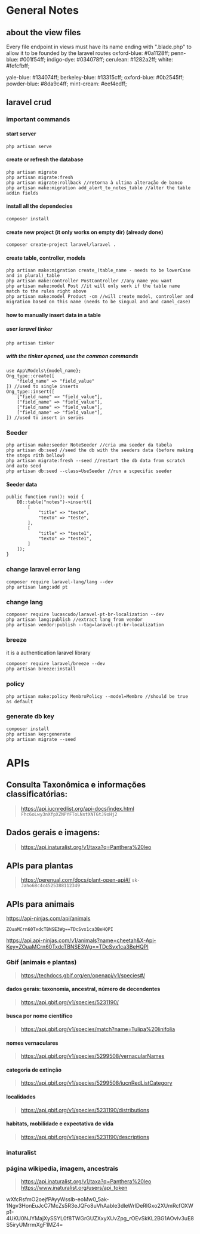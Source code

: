 # General Notes

## about the view files

Every file endpoint in views must have its name ending with ".blade.php" to allow it to be founded by the laravel routes
oxford-blue: #0a1128ff;
penn-blue: #001f54ff;
indigo-dye: #034078ff;
cerulean: #1282a2ff;
white: #fefcfbff;

yale-blue: #134074ff;
berkeley-blue: #13315cff;
oxford-blue: #0b2545ff;
powder-blue: #8da9c4ff;
mint-cream: #eef4edff;

## laravel crud

### important commands

#### start server
    php artisan serve

#### create or refresh the database
    php artisan migrate
    php artisan migrate:fresh
    php artisan migrate:rollback //retorna à ultima alteração de banco
    php artisan make:migration add_alert_to_notes_table //alter the table addin fields

#### install all the dependecies
    composer install

#### create new project (it only works on empty dir) (already done)
    composer create-project laravel/laravel .

#### create table, controller, models
    php artisan make:migration create_(table_name - needs to be lowerCase and in plural)_table
    php artisan make:controller PostController //any name you want
    php artisan make:model Post //it will only work if the table name match to the rules right above
    php artisan make:model Product -cm //will create model, controller and migration based on this name (needs to be singual and and camel_case)

#### how to manually insert data in a table
##### user laravel tinker
    php artisan tinker

##### with the tinker opened, use the common commands
    use App\Models\{model_name};
    Ong_type::create([
        "field_name" => "field_value"
    ]) //used to single inserts
    Ong_type::insert([
        ["field_name" => "field_value"],
        ["field_name" => "field_value"],
        ["field_name" => "field_value"],
        ["field_name" => "field_value"],
    ]) //used to insert in series

### Seeder

    php artisan make:seeder NoteSeeder //cria uma seeder da tabela
    php artisan db:seed //seed the db with the seeders data (before making the steps rith bellow)
    php artisan migrate:fresh --seed //restart the db data from scratch and auto seed
    php artisan db:seed --class=UseSeeder //run a scpecific seeder

#### Seeder data

    public function run(): void {
        DB::table("notes")->insert([
            [
                "title" => "teste",
                "texto" => "teste",
            ],
            [
                "title" => "teste1",
                "texto" => "teste1",
            ]
        ]);
    }

### change laravel error lang

    composer require laravel-lang/lang --dev
    php artisan lang:add pt

### change lang

    composer require lucascudo/laravel-pt-br-localization --dev
    php artisan lang:publish //extract lang from vendor
    php artisan vendor:publish --tag=laravel-pt-br-localization


### breeze

it is a authentication laravel library

    composer require laravel/breeze --dev
    php artisan breeze:install

### policy

    php artisan make:policy MembroPolicy --model=Membro //should be true as default

### generate db key

    composer install
    php artisan key:generate
    php artisan migrate --seed

# APIs

## Consulta Taxonômica e informações classificatórias:

> https://api.iucnredlist.org/api-docs/index.html
`Fhc6oLwy3nXfpXZNPYFToLNstXNTGtJ9oHj2`

## Dados gerais e imagens:

> https://api.inaturalist.org/v1/taxa?q=Panthera%20leo

## APIs para plantas

> https://perenual.com/docs/plant-open-api#/
`sk-Jaho68c4c4525388112349`


## APIs para animais

https://api-ninjas.com/api/animals

`ZOuaMCrn60TxdcTBNSE3Wg==TDcSvx1ca3BeHQPI`

https://api.api-ninjas.com/v1/animals?name=cheetah&X-Api-Key=ZOuaMCrn60TxdcTBNSE3Wg==TDcSvx1ca3BeHQPI

### Gbif (animais e plantas)
> https://techdocs.gbif.org/en/openapi/v1/species#/

#### dados gerais: taxonomia, ancestral, número de decendentes
> https://api.gbif.org/v1/species/5231190/

#### busca por nome científico
> https://api.gbif.org/v1/species/match?name=Tulipa%20linifolia

#### nomes vernaculares
> https://api.gbif.org/v1/species/5299508/vernacularNames

#### categoria de extinção
> https://api.gbif.org/v1/species/5299508/iucnRedListCategory

#### localidades
> https://api.gbif.org/v1/species/5231190/distributions

#### habitats, mobilidade e expectativa de vida
> https://api.gbif.org/v1/species/5231190/descriptions


### inaturalist

### página wikipedia, imagem, ancestrais
> https://api.inaturalist.org/v1/taxa?q=Panthera%20leo
https://www.inaturalist.org/users/api_token



wXfcRsfmO2oejfPAyyWsslb-eoMw0_5ak-1Ngv3HonEuJcC7McZs5R3eJQFo8uVhAable3dleWrlDeRlGxo2XUmRcfOXWp1-4UKU0NJYMajXySSYL0f8TWGrGUZXxyXUvZpg_rOEvSkKL2BG1AOvlv3uE8S5iryUMrrmXgF1MZ4=